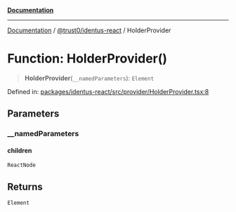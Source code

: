 [**Documentation**](../../../README.md)

***

[Documentation](../../../README.md) / [@trust0/identus-react](../README.md) / HolderProvider

# Function: HolderProvider()

> **HolderProvider**(`__namedParameters`): `Element`

Defined in: [packages/identus-react/src/provider/HolderProvider.tsx:8](https://github.com/trust0-project/identus/blob/0c6075a05bd9613f957dcc7d1fd7147cfc3b48fb/packages/identus-react/src/provider/HolderProvider.tsx#L8)

## Parameters

### \_\_namedParameters

#### children

`ReactNode`

## Returns

`Element`
